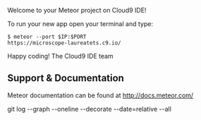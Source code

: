 Welcome to your Meteor project on Cloud9 IDE!

To run your new app open your terminal and type:

    $ meteor --port $IP:$PORT
    https://microscope-laureatets.c9.io/

Happy coding!
The Cloud9 IDE team

## Support & Documentation

Meteor documentation can be found at http://docs.meteor.com/

git log --graph --oneline --decorate --date=relative --all
